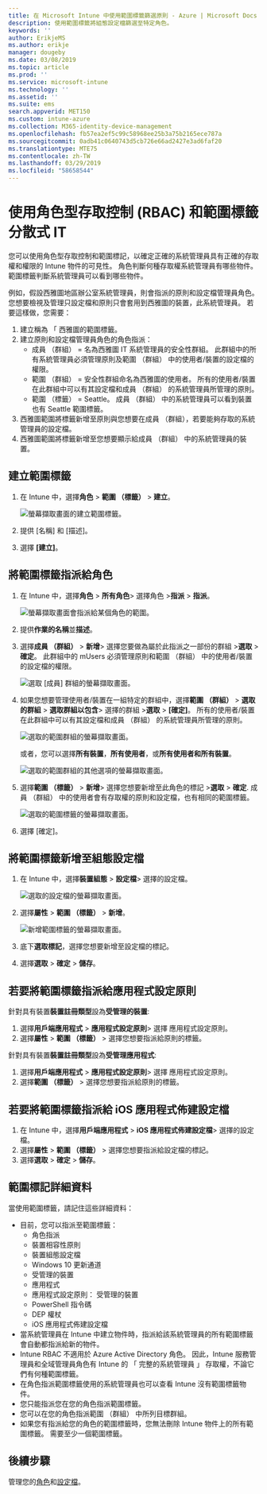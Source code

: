 ```yaml
---
title: 在 Microsoft Intune 中使用範圍標籤篩選原則 - Azure | Microsoft Docs
description: 使用範圍標籤將組態設定檔篩選至特定角色。
keywords: ''
author: ErikjeMS
ms.author: erikje
manager: dougeby
ms.date: 03/08/2019
ms.topic: article
ms.prod: ''
ms.service: microsoft-intune
ms.technology: ''
ms.assetid: ''
ms.suite: ems
search.appverid: MET150
ms.custom: intune-azure
ms.collection: M365-identity-device-management
ms.openlocfilehash: fb57ea2ef5c99c58968ee25b3a75b2165ece787a
ms.sourcegitcommit: 0adb41c0640743d5cb726e66ad2427e3ad6faf20
ms.translationtype: MTE75
ms.contentlocale: zh-TW
ms.lasthandoff: 03/29/2019
ms.locfileid: "58658544"
---
```

# <a name="use-role-based-access-control-rbac-and-scope-tags-for-distributed-it"></a>使用角色型存取控制 (RBAC) 和範圍標籤分散式 IT

您可以使用角色型存取控制和範圍標記，以確定正確的系統管理員具有正確的存取權和權限的 Intune 物件的可見性。 角色判斷何種存取權系統管理員有哪些物件。 範圍標籤判斷系統管理員可以看到哪些物件。

例如，假設西雅圖地區辦公室系統管理員，則會指派的原則和設定檔管理員角色。 您想要檢視及管理只設定檔和原則只會套用到西雅圖的裝置，此系統管理員。 若要這樣做，您需要：

1. 建立稱為 「 西雅圖的範圍標籤。
2. 建立原則和設定檔管理員角色的角色指派： 
    - 成員 （群組） = 名為西雅圖 IT 系統管理員的安全性群組。 此群組中的所有系統管理員必須管理原則及範圍 （群組） 中的使用者/裝置的設定檔的權限。
    - 範圍 （群組） = 安全性群組命名為西雅圖的使用者。 所有的使用者/裝置在此群組中可以有其設定檔和成員 （群組） 的系統管理員所管理的原則。 
    - 範圍 （標籤） = Seattle。 成員 （群組） 中的系統管理員可以看到裝置也有 Seattle 範圍標籤。
3. 西雅圖範圍將標籤新增至原則與您想要在成員 （群組），若要能夠存取的系統管理員的設定檔。
4. 西雅圖範圍將標籤新增至您想要顯示給成員 （群組） 中的系統管理員的裝置。 


## <a name="to-create-a-scope-tag"></a>建立範圍標籤

1. 在 Intune 中，選擇**角色** > **範圍 （標籤）** > **建立**。

    ![螢幕擷取畫面的建立範圍標籤。](./media/scope-tags/create-scope-tag.png)

2. 提供 [名稱] 和 [描述]。
3. 選擇 **[建立]**。

## <a name="to-assign-a-scope-tag-to-a-role"></a>將範圍標籤指派給角色

1. 在 Intune 中，選擇**角色** > **所有角色**> 選擇角色 >**指派** > **指派**。

    ![螢幕擷取畫面會指派給某個角色的範圍。](./media/scope-tags/assign-scope-to-role.png)

2. 提供**作業的名稱**並**描述**。
3. 選擇**成員 （群組）** > **新增**> 選擇您要做為屬於此指派之一部份的群組 >**選取** >  **確定**。 此群組中的 mUsers 必須管理原則和範圍 （群組） 中的使用者/裝置的設定檔的權限。

    ![選取 [成員] 群組的螢幕擷取畫面。](./media/scope-tags/select-member-groups.png)

4. 如果您想要管理使用者/裝置在一組特定的群組中，選擇**範圍 （群組）** > **選取的群組** > **選取群組以包含**> 選擇的群組 >**選取** > **[確定]**。 所有的使用者/裝置在此群組中可以有其設定檔和成員 （群組） 的系統管理員所管理的原則。

    ![選取的範圍群組的螢幕擷取畫面。](./media/scope-tags/select-scope-groups.png)

    或者，您可以選擇**所有裝置**，**所有使用者**，或**所有使用者和所有裝置**。

    ![選取的範圍群組的其他選項的螢幕擷取畫面。](./media/scope-tags/scope-group-other-options.png)
    
5. 選擇**範圍 （標籤）** > **新增**> 選擇您想要新增至此角色的標記 >**選取** > **確定**. 成員 （群組） 中的使用者會有存取權的原則和設定檔，也有相同的範圍標籤。

    ![選取的範圍標籤的螢幕擷取畫面。](./media/scope-tags/select-scope-tags.png)

6. 選擇 [確定]。 

## <a name="to-add-a-scope-tag-to-a-configuration-profile"></a>將範圍標籤新增至組態設定檔
1. 在 Intune 中，選擇**裝置組態** > **設定檔**> 選擇的設定檔。

    ![選取的設定檔的螢幕擷取畫面。](./media/scope-tags/choose-profile.png)

2. 選擇**屬性** > **範圍 （標籤）** > **新增**。

    ![新增範圍標籤的螢幕擷取畫面。](./media/scope-tags/add-scope-tags.png)

3. 底下**選取標記**，選擇您想要新增至設定檔的標記。
4. 選擇**選取**  > **確定** > **儲存**。

## <a name="to-assign-a-scope-tag-to-an-app-configuration-policy"></a>若要將範圍標籤指派給應用程式設定原則
針對具有裝置**裝置註冊類型**設為**受管理的裝置**:
1. 選擇**用戶端應用程式** > **應用程式設定原則**> 選擇 應用程式設定原則。
2. 選擇**屬性** > **範圍 （標籤）** > 選擇您想要指派給原則的標籤。

針對具有裝置**裝置註冊類型**設為**受管理應用程式**:
1. 選擇**用戶端應用程式** > **應用程式設定原則**> 選擇 應用程式設定原則。
2. 選擇**範圍 （標籤）** > 選擇您想要指派給原則的標籤。


## <a name="to-assign-a-scope-tag-to-an-ios-app-provisioning-profile"></a>若要將範圍標籤指派給 iOS 應用程式佈建設定檔
1. 在 Intune 中，選擇**用戶端應用程式** > **iOS 應用程式佈建設定檔**> 選擇的設定檔。
2. 選擇**屬性** > **範圍 （標籤）** > 選擇您想要指派給設定檔的標記。
3. 選擇**選取**  > **確定** > **儲存**。

## <a name="scope-tag-details"></a>範圍標記詳細資料
當使用範圍標籤，請記住這些詳細資料：

- 目前，您可以指派至範圍標籤：
    - 角色指派
    - 裝置相容性原則
    - 裝置組態設定檔
    - Windows 10 更新通道
    - 受管理的裝置
    - 應用程式
    - 應用程式設定原則： 受管理的裝置
    - PowerShell 指令碼
    - DEP 權杖
    - iOS 應用程式佈建設定檔
- 當系統管理員在 Intune 中建立物件時，指派給該系統管理員的所有範圍標籤會自動都指派給新的物件。
- Intune RBAC 不適用於 Azure Active Directory 角色。 因此，Intune 服務管理員和全域管理員角色有 Intune 的 「 完整的系統管理員 」 存取權，不論它們有何種範圍標籤。
- 在角色指派範圍標籤使用的系統管理員也可以查看 Intune 沒有範圍標籤物件。
- 您只能指派您在您的角色指派範圍標籤。
- 您可以在您的角色指派範圍 （群組） 中所列目標群組。
- 如果您有指派給您的角色的範圍標籤時，您無法刪除 Intune 物件上的所有範圍標籤。 需要至少一個範圍標籤。

## <a name="next-steps"></a>後續步驟

管理您的[角色](role-based-access-control.md)和[設定檔](device-profile-assign.md)。
